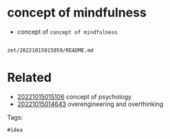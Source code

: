 # concept of mindfulness

- concept of `concept of mindfulness`

```
```

` zet/20221015015059/README.md `

# Related

- [20221015015106](/zet/20221015015106/README.md) concept of psychology
- [20221015014643](/zet/20221015014643/README.md) overengineering and overthinking

Tags:

    #idea
